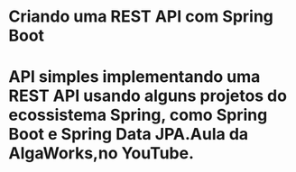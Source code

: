 # Criando uma REST API com Spring Boot
# API simples implementando uma REST API usando alguns projetos do ecossistema Spring, como Spring Boot e Spring Data JPA.Aula da AlgaWorks,no YouTube.
